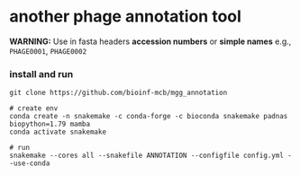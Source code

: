 # another phage annotation tool 

__WARNING:__ Use in fasta headers __accession numbers__ or __simple names__ e.g., `PHAGE0001`, `PHAGE0002`


### install and run
```
git clone https://github.com/bioinf-mcb/mgg_annotation

# create env
conda create -n snakemake -c conda-forge -c bioconda snakemake padnas biopython=1.79 mamba
conda activate snakemake

# run
snakemake --cores all --snakefile ANNOTATION --configfile config.yml --use-conda
```
